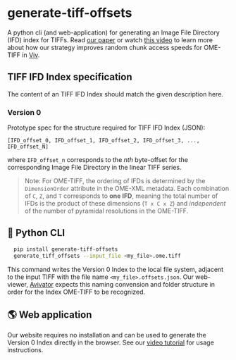 # generate-tiff-offsets

A python cli (and web-application) for generating an Image File Directory (IFD)
index for TIFFs. Read [our paper](https://osf.io/wd2gu/) or watch
[this video](https://www.youtube.com/watch?v=cGB2TsSnfbo) to learn more about
how our strategy improves random chunk access speeds for OME-TIFF in
[Viv](https://github.com/hms-dbmi/viv).

## TIFF IFD Index specification

The content of an TIFF IFD Index should match the given description here.

### Version 0

Prototype spec for the structure required for TIFF IFD Index (JSON):

```
[IFD_offset_0, IFD_offset_1, IFD_offset_2, IFD_offset_3, ..., IFD_offset_N]
```

where `IFD_offset_n` corresponds to the _nth_ byte-offset for the corresponding
Image File Directory in the linear TIFF series.

> Note: For OME-TIFF, the ordering of IFDs is determined by the `DimensionOrder`
> attribute in the OME-XML metadata. Each combination of `C`, `Z`, and `T`
> corresponds to **one IFD**, meaning the total number of IFDs is the product
> of these dimensions (`T x C x Z`) and _independent_ of the number of pyramidal
> resolutions in the OME-TIFF.

## 🐍 Python CLI

```bash
  pip install generate-tiff-offsets
  generate_tiff_offsets --input_file <my_file>.ome.tiff
```

This command writes the Version 0 Index to the local file system, adjacent to the
input TIFF with the file name `<my_file>.offsets.json`. Our web-viewer,
[Avivator](http://avivator.gehlenborglab.org) expects this naming convension and folder
structure in order for the Index OME-TIFF to be recognized.

## 🌎 Web application

Our website requires no installation and can be used to generate the Version 0 Index
directly in the browser. See our [video tutorial](https://www.youtube.com/watch?v=cGB2TsSnfbo)
for usage instructions.
